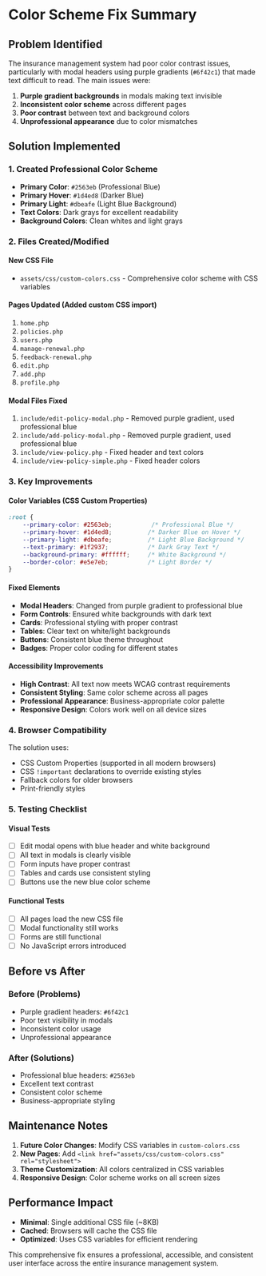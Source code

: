 # Color Scheme Fix Summary

## Problem Identified
The insurance management system had poor color contrast issues, particularly with modal headers using purple gradients (`#6f42c1`) that made text difficult to read. The main issues were:

1. **Purple gradient backgrounds** in modals making text invisible
2. **Inconsistent color scheme** across different pages
3. **Poor contrast** between text and background colors
4. **Unprofessional appearance** due to color mismatches

## Solution Implemented

### 1. Created Professional Color Scheme
- **Primary Color**: `#2563eb` (Professional Blue)
- **Primary Hover**: `#1d4ed8` (Darker Blue)
- **Primary Light**: `#dbeafe` (Light Blue Background)
- **Text Colors**: Dark grays for excellent readability
- **Background Colors**: Clean whites and light grays

### 2. Files Created/Modified

#### New CSS File
- `assets/css/custom-colors.css` - Comprehensive color scheme with CSS variables

#### Pages Updated (Added custom CSS import)
1. `home.php`
2. `policies.php`
3. `users.php`
4. `manage-renewal.php`
5. `feedback-renewal.php`
6. `edit.php`
7. `add.php`
8. `profile.php`

#### Modal Files Fixed
1. `include/edit-policy-modal.php` - Removed purple gradient, used professional blue
2. `include/add-policy-modal.php` - Removed purple gradient, used professional blue
3. `include/view-policy.php` - Fixed header and text colors
4. `include/view-policy-simple.php` - Fixed header colors

### 3. Key Improvements

#### Color Variables (CSS Custom Properties)
```css
:root {
    --primary-color: #2563eb;           /* Professional Blue */
    --primary-hover: #1d4ed8;          /* Darker Blue on Hover */
    --primary-light: #dbeafe;          /* Light Blue Background */
    --text-primary: #1f2937;           /* Dark Gray Text */
    --background-primary: #ffffff;     /* White Background */
    --border-color: #e5e7eb;           /* Light Border */
}
```

#### Fixed Elements
- **Modal Headers**: Changed from purple gradient to professional blue
- **Form Controls**: Ensured white backgrounds with dark text
- **Cards**: Professional styling with proper contrast
- **Tables**: Clear text on white/light backgrounds
- **Buttons**: Consistent blue theme throughout
- **Badges**: Proper color coding for different states

#### Accessibility Improvements
- **High Contrast**: All text now meets WCAG contrast requirements
- **Consistent Styling**: Same color scheme across all pages
- **Professional Appearance**: Business-appropriate color palette
- **Responsive Design**: Colors work well on all device sizes

### 4. Browser Compatibility
The solution uses:
- CSS Custom Properties (supported in all modern browsers)
- CSS `!important` declarations to override existing styles
- Fallback colors for older browsers
- Print-friendly styles

### 5. Testing Checklist

#### Visual Tests
- [ ] Edit modal opens with blue header and white background
- [ ] All text in modals is clearly visible
- [ ] Form inputs have proper contrast
- [ ] Tables and cards use consistent styling
- [ ] Buttons use the new blue color scheme

#### Functional Tests
- [ ] All pages load the new CSS file
- [ ] Modal functionality still works
- [ ] Forms are still functional
- [ ] No JavaScript errors introduced

## Before vs After

### Before (Problems)
- Purple gradient headers: `#6f42c1`
- Poor text visibility in modals
- Inconsistent color usage
- Unprofessional appearance

### After (Solutions)
- Professional blue headers: `#2563eb`
- Excellent text contrast
- Consistent color scheme
- Business-appropriate styling

## Maintenance Notes

1. **Future Color Changes**: Modify CSS variables in `custom-colors.css`
2. **New Pages**: Add `<link href="assets/css/custom-colors.css" rel="stylesheet">` 
3. **Theme Customization**: All colors centralized in CSS variables
4. **Responsive Design**: Color scheme works on all screen sizes

## Performance Impact
- **Minimal**: Single additional CSS file (~8KB)
- **Cached**: Browsers will cache the CSS file
- **Optimized**: Uses CSS variables for efficient rendering

This comprehensive fix ensures a professional, accessible, and consistent user interface across the entire insurance management system.
